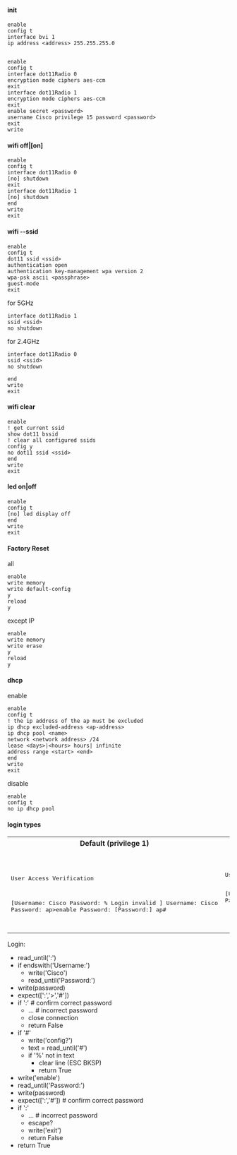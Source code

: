 #### init
```
enable
config t
interface bvi 1
ip address <address> 255.255.255.0


enable
config t
interface dot11Radio 0
encryption mode ciphers aes-ccm
exit
interface dot11Radio 1
encryption mode ciphers aes-ccm
exit
enable secret <password>
username Cisco privilege 15 password <password>
exit
write
```

#### wifi off|[on]
```
enable
config t
interface dot11Radio 0
[no] shutdown
exit
interface dot11Radio 1
[no] shutdown
end
write
exit
```

#### wifi --ssid
```
enable
config t
dot11 ssid <ssid>
authentication open
authentication key-management wpa version 2
wpa-psk ascii <passphrase>
guest-mode
exit
```
for 5GHz
```
interface dot11Radio 1
ssid <ssid>
no shutdown
```
for 2.4GHz
```
interface dot11Radio 0
ssid <ssid>
no shutdown
```

```
end
write
exit
```

#### wifi clear
```
enable
! get current ssid
show dot11 bssid
! clear all configured ssids
config y
no dot11 ssid <ssid>
end
write
exit
```

#### led on|off
```
enable
config t
[no] led display off
end
write
exit
```

#### Factory Reset
all
```
enable
write memory
write default-config
y
reload
y
```

except IP
```
enable
write memory
write erase
y
reload
y
```

#### dhcp
enable
```
enable
config t
! the ip address of the ap must be excluded
ip dhcp excluded-address <ap-address>
ip dhcp pool <name>
network <network address> /24
lease <days>|<hours> hours| infinite
address range <start> <end>
end
write
exit
```

disable
```
enable
config t
no ip dhcp pool
```

#### login types

<table>
<tr><th>Default (privilege 1)</th>
<th>privilege 15</th>
<th>privilege 2-14</th>
<th>vty password</th>
</tr>
<tr>
<td>
<pre>

User Access Verification

[Username: Cisco
Password:
% Login invalid
]
Username: Cisco
Password:
ap>enable
Password:
[Password:]
ap#
</pre></td>
<td><pre>
User Access Verification

[Username: Cisco
Password:
% Login invalid
]
Username: Cisco
Password:
ap#
</pre></td>
<td><pre>
User Access Verification

[Username: Cisco
Password:
% Login invalid
]
Username: Cisco
Password:
ap#config t
      ^
% Invalid input detected at '^' marker.

ap#enable
Password:
[Password:]
ap#config t
Enter configuration commands, one per line.  End with CNTL/Z.
ap(config)#
</pre></td>
<td><pre>
User Access Verification

Password:
ap>enable
Password:
[Password:]
ap#
</pre></td>
</tr></table>

Login:
- read_until(':')
- if endswith('Username:')
    - write('Cisco')
    - read_until('Password:')
- write(password)
- expect([':','>','#'])
- if ':' # confirm correct password
    - ... # incorrect password
    - close connection
    - return False
- if '#'
    - write('config?')
    - text = read_until('#')
    - if '%' not in text
        - clear line (ESC BKSP)
        - return True
- write('enable')
- read_until('Password:')
- write(password)
- expect([':','#']) # confirm correct password
- if ':'
    - ... # incorrect password
    - escape?
    - write('exit')
    - return False
- return True

